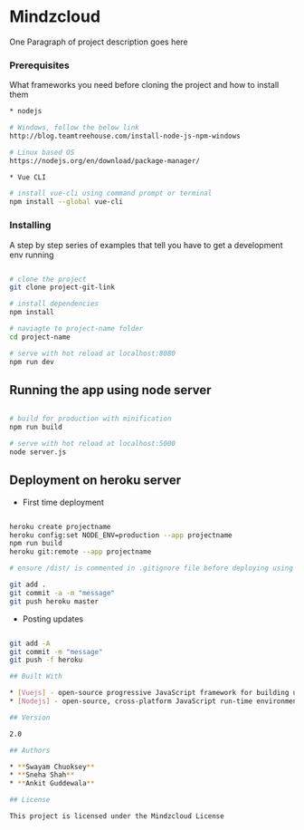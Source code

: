 # Mindzcloud

One Paragraph of project description goes here

### Prerequisites

What frameworks you need before cloning the project and how to install them

``` bash
* nodejs

# Windows, follow the below link
http://blog.teamtreehouse.com/install-node-js-npm-windows

# Linux based OS
https://nodejs.org/en/download/package-manager/

* Vue CLI

# install vue-cli using command prompt or terminal
npm install --global vue-cli

```

### Installing

A step by step series of examples that tell you have to get a development env running

``` bash

# clone the project
git clone project-git-link

# install dependencies
npm install

# naviagte to project-name folder
cd project-name

# serve with hot reload at localhost:8080
npm run dev

```

## Running the app using node server

``` bash

# build for production with minification
npm run build

# serve with hot reload at localhost:5000
node server.js

```

## Deployment on heroku server

* First time deployment

``` bash

heroku create projectname
heroku config:set NODE_ENV=production --app projectname
npm run build
heroku git:remote --app projectname

# ensure /dist/ is commented in .gitignore file before deploying using git

git add .
git commit -a -m "message"
git push heroku master

```

* Posting updates

``` bash

git add -A
git commit -m "message"
git push -f heroku

## Built With

* [Vuejs] - open-source progressive JavaScript framework for building user interfaces.
* [Nodejs] - open-source, cross-platform JavaScript run-time environment for executing JavaScript code server-side.

## Version

2.0

## Authors

* **Swayam Chuoksey**
* **Sneha Shah**
* **Ankit Guddewala**

## License

This project is licensed under the Mindzcloud License

